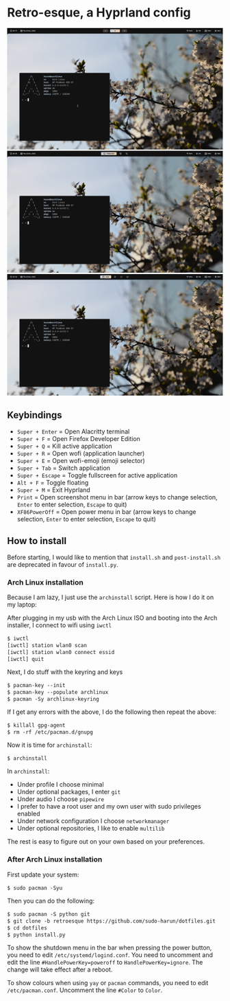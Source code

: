 # Retro-esque, a Hyprland config

<div align="center">
  <img src="./assets/hyprland1.png">
  <img src="./assets/hyprland2.png">
  <img src="./assets/hyprland3.png">
</div>

## Keybindings

- `Super + Enter` = Open Alacritty terminal
- `Super + F` = Open Firefox Developer Edition
- `Super + Q` = Kill active application
- `Super + R` = Open wofi (application launcher)
- `Super + E` = Open wofi-emoji (emoji selector)
- `Super + Tab` = Switch application
- `Super + Escape` = Toggle fullscreen for active application
- `Alt + F` = Toggle floating
- `Super + M` = Exit Hyprland
- `Print` = Open screenshot menu in bar (arrow keys to change selection, `Enter` to enter selection, `Escape` to quit)
- `XF86PowerOff` = Open power menu in bar (arrow keys to change selection, `Enter` to enter selection, `Escape` to quit)

## How to install

Before starting, I would like to mention that `install.sh` and `post-install.sh` are deprecated in favour of `install.py`.

### Arch Linux installation
Because I am lazy, I just use the `archinstall` script. Here is how I do it on my laptop:

After plugging in my usb with the Arch Linux ISO and booting into the Arch installer, I connect to wifi using `iwctl`
```
$ iwctl
[iwctl] station wlan0 scan
[iwctl] station wlan0 connect essid
[iwctl] quit
```

Next, I do stuff with the keyring and keys
```
$ pacman-key --init
$ pacman-key --populate archlinux
$ pacman -Sy archlinux-keyring
```

If I get any errors with the above, I do the following then repeat the above:
```
$ killall gpg-agent
$ rm -rf /etc/pacman.d/gnupg
```

Now it is time for `archinstall`:
```
$ archinstall
```

In `archinstall`:
- Under profile I choose minimal
- Under optional packages, I enter `git`
- Under audio I choose `pipewire`
- I prefer to have a root user and my own user with sudo privileges enabled
- Under network configuration I choose `networkmanager`
- Under optional repositories, I like to enable `multilib`

The rest is easy to figure out on your own based on your preferences.

### After Arch Linux installation

First update your system:
```
$ sudo pacman -Syu
```

Then you can do the following:
```
$ sudo pacman -S python git
$ git clone -b retroesque https://github.com/sudo-harun/dotfiles.git
$ cd dotfiles
$ python install.py
```

To show the shutdown menu in the bar when pressing the power button, you need to edit `/etc/systemd/logind.conf`. You need to uncomment and edit the line `#HandlePowerKey=poweroff` to `HandlePowerKey=ignore`. The change will take effect after a reboot.

To show colours when using `yay` or `pacman` commands, you need to edit `/etc/pacman.conf`. Uncomment the line `#Color` to `Color`.
